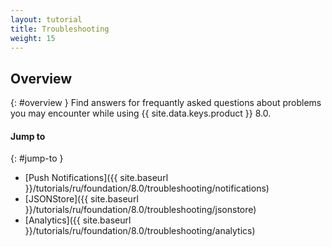 ```yaml
---
layout: tutorial
title: Troubleshooting
weight: 15
---
```

<!-- NLS_CHARSET=UTF-8 -->
## Overview
{: #overview }
Find answers for frequantly asked questions about problems you may encounter while using {{ site.data.keys.product }} 8.0.

#### Jump to
{: #jump-to }
* [Push Notifications]({{ site.baseurl }}/tutorials/ru/foundation/8.0/troubleshooting/notifications)
* [JSONStore]({{ site.baseurl }}/tutorials/ru/foundation/8.0/troubleshooting/jsonstore)
* [Analytics]({{ site.baseurl }}/tutorials/ru/foundation/8.0/troubleshooting/analytics)
